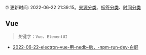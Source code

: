 :alarm_clock: 更新时间: 2022-06-22 21:39:15。[来源分类](../README.md)、[标签分类](../TAGS.md)、[时间分类](../TIMELINE.md)

## Vue


> 关键字：`Vue`、`ElementUI`



- [2022-06-22-electron-vue-用-nedb-后，-npm-run-dev-白屏](https://www.v2ex.com/t/861480) 